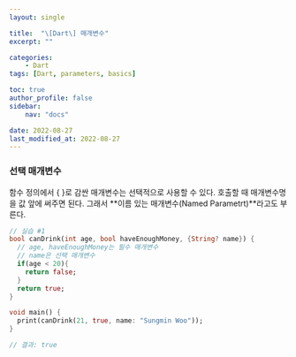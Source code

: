 ```yaml
---
layout: single

title:  "\[Dart\] 매개변수"
excerpt: ""

categories: 
    - Dart
tags: [Dart, parameters, basics]

toc: true
author_profile: false
sidebar:
    nav: "docs"

date: 2022-08-27
last_modified_at: 2022-08-27
---
```


### 선택 매개변수

함수 정의에서 { }로 감싼 매개변수는 선택적으로 사용할 수 있다.
호출할 때 매개변수명을 값 앞에 써주면 된다. 그래서 **이름 있는 매개변수(Named Parametrt)**라고도 부른다.

```dart
// 실습 #1
bool canDrink(int age, bool haveEnoughMoney, {String? name}) {
  // age, haveEnoughMoney는 필수 매개변수
  // name은 선택 매개변수
  if(age < 20){
    return false;
  }
  return true;
}

void main() {
  print(canDrink(21, true, name: "Sungmin Woo"));
}

// 결과: true
```